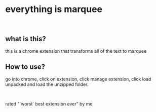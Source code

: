 <h1>everything is marquee</h1>
<br>
<h2>what is this?</h2>
<p>this is a chrome extension that transforms all of the text to marquee</p>

<h2>How to use?</h2>
<p>go into chrome, click on extension, click manage extension, click load unpacked and load the unzipped folder.</p>
<br>
<p>rated "`worst` best extension ever" by me</p>
